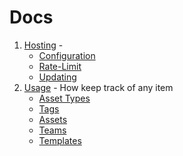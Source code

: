 # Docs

1. [Hosting](./hosting/hosting.md) -
   - [Configuration](./hosting/configuration.md)
   - [Rate-Limit](./hosting/rate-limit.md)
   - [Updating](./hosting/updating.md)
2. [Usage](./usage/getting-started.md) - How keep track of any item
   - [Asset Types](./usage/asset-types.md)
   - [Tags](./usage/tags.md)
   - [Assets](./usage/assets.md)
   - [Teams](./usage/teams.md)
   - [Templates](./usage/templates.md)
